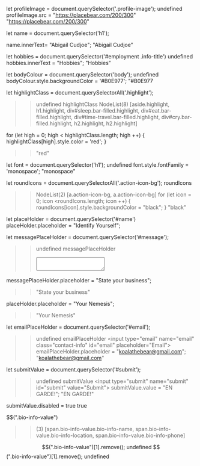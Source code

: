 <!-- 1.Use the same approach to select the element that contains the photo of the sky and change the src attribute to another picture URL of your choosing. -->
let profileImage = document.querySelector('.profile-image'); 
undefined
profileImage.src = "https://placebear.com/200/300"
"https://placebear.com/200/300"

<!-- 2. Select the heading that says "Panda the Bear" and change it to your own name -->

let name = document.querySelector('h1');

name.innerText= "Abigail Cudjoe";
"Abigail Cudjoe"

<!-- 3. Select the heading that says "Employment" and change it to something else.  -->
let hobbies = document.querySelector('#employment .info-title')
undefined
hobbies.innerText = "Hobbies";
"Hobbies"

<!-- 4. Change the colour of the body -->

let bodyColour = document.querySelector('body');
undefined
bodyColour.style.backgroundColor = '#B0E977';
"#B0E977

<!-- 5. Change the colour of each element using the highlight class. Use a for loop to do this. -->
let highlightClass = document.querySelectorAll('.highlight');
>>undefined
highlightClass
>>NodeList(8) [aside.highlight, h1.highlight, div#sleep.bar-filled.highlight, div#eat.bar-filled.highlight, div#time-travel.bar-filled.highlight, div#cry.bar-filled.highlight, h2.highlight, h2.highlight]

for (let high = 0; high < highlightClass.length; high ++) {
    highlightClass[high].style.color = 'red';
}
>>"red"



<!-- 6. change the h1 font tomonospace -->

let font = document.querySelector('h1'); 
undefined
font.style.fontFamily = 'monospace';
"monospace"

<!-- 7.Find a way to select the round icons in the sidebar and then change their colour. -->
let roundIcons = document.querySelectorAll('.action-icon-bg');
roundIcons
>> NodeList(2) [a.action-icon-bg, a.action-icon-bg]
for (let icon = 0; icon <roundIcons.length; icon ++) {
    roundIcons[icon].style.backgroundColor = "black";
}
>>"black"

<!-- 8. Scroll down to the contact form. Change the placeholder attribute of the name field to "identify yourself". -->
let placeHolder = document.querySelector('#name')
placeHolder.placeholder = "Identify Yourself";

<!-- 9. Change the placeholder attribute of the message field to "state your business". -->
let messagePlaceHolder = document.querySelector('#message');
>>undefined
messagePlaceHolder
>><textarea name=​"message" id=​"message" placeholder=​"Message">​</textarea>​
messagePlaceHolder.placeholder = "State your business";
>>"State your business"

<!-- 10. Give the name field a "value" attribute of "your nemesis". -->

placeHolder.placeholder = "Your Nemesis";
>>"Your Nemesis"

<!-- 11. Change the value attribute of the email field to "koalathebear@gmail.com". -->

let emailPlaceHolder = document.querySelector('#email');
>>undefined
emailPlaceHolder
>><input type=​"email" name=​"email" class=​"contact-info" id=​"email" placeholder=​"Email">​
emailPlaceHolder.placeholder = "koalathebear@gmail.com";
>> "koalathebear@gmail.com" 

<!-- 12. Change the value of the submit button on the contact form to "En garde!". -->

let submitValue = document.querySelector('#submit');
>>undefined
submitValue
>><input type=​"submit" name=​"submit" id=​"submit" value=​"Submit">​
submitValue.value = "EN GARDE!";
>>"EN GARDE!"
<!-- 13. We should stop Koala from sending an email to Panda that they might regret! Find a way to disable the submit button (hint: familiarize yourself with the disabled attribute). -->
submitValue.disabled = true
true

<!-- 14. We should help Panda protect their privacy by erasing their personal details from the sidebar.  -->
$$(".bio-info-value")
>> (3) [span.bio-info-value.bio-info-name, span.bio-info-value.bio-info-location, span.bio-info-value.bio-info-phone]

$$(".bio-info-value")[1].remove();
undefined
$$(".bio-info-value")[1].remove();
undefined

<!-- NB: jQuery selectors $() : returns a single object $$() : returns a collection of objects   -->